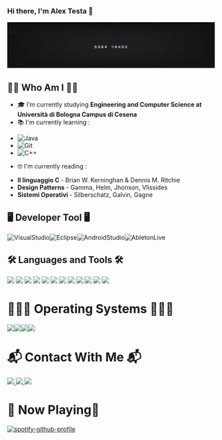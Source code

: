 ### Hi there, I'm Alex Testa 👋

<img alt = "gif" src="https://github.com/AlexTesta00/AlexTesta00/blob/main/my_gif.gif"/>

 ## 💁‍♂️ Who Am I 💁‍♂️
- 🎓 I’m currently studying **Engineering and Computer Science at Università di Bologna Campus di Cesena**
- 📚 I'm currently learning : 
<p> 
<ul>
<li> <img alt="Java" height="30px" src="https://img.shields.io/badge/java-%23ED8B00.svg?&style=for-the-badge&logo=java&logoColor=white"/></li>
<li> <img alt="Git" height="30px" src="https://img.shields.io/badge/git%20-%23F05033.svg?&style=for-the-badge&logo=git&logoColor=white"/></li>
<li> <img alt="C++" height="30px" src="https://img.shields.io/badge/c++%20-%2300599C.svg?&style=for-the-badge&logo=c%2B%2B&ogoColor=white"/></li>
</ul>
</p>

- 🤓 I'm currently reading :
<ul>
    <li> <b>Il linguaggio C </b> - Brian W. Kerninghan & Dennis M. Ritchie </li>
    <li> <b>Design Patterns </b> - Gamma, Helm, Jhonson, Vlissides </li>
    <li> <b>Sistemi Operativi </b> - Silberschatz, Galvin, Gagne</li>
</ul>

 ## 🖥️ Developer Tool 🖥️ 
<p>
<img align="left" alt="VisualStudio" height="30px" src="https://www.flaticon.com/svg/static/icons/svg/906/906324.svg" />
<img align="left" alt="Eclipse" height="30px" src="https://icons.iconarchive.com/icons/papirus-team/papirus-apps/256/eclipse-icon.png" />
<img align="left" alt="AndroidStudio" height="30px" src="https://2.bp.blogspot.com/-vQyzXtrfY04/XNMEtRuef5I/AAAAAAAAI7A/1rXwc6JFO-QFUunp-22bNlKlDzsuUfgBwCLcBGAs/s1600/image8.png" />
<img align="left" alt="AbletonLive" height="30px" src="https://img.icons8.com/ios/48/000000/ableton.png"/>
</p>
</br>

## 🛠 Languages and Tools 🛠 
<p>
 <img height="40px" src="https://img.shields.io/badge/html5%20-%23E34F26.svg?&style=for-the-badge&logo=html5&logoColor=white"/>
 <img height="40px" src="https://img.shields.io/badge/css3%20-%231572B6.svg?&style=for-the-badge&logo=css3&logoColor=white"/>
 <img height="40px" src="https://img.shields.io/badge/c%20-%2300599C.svg?&style=for-the-badge&logo=c&logoColor=white"/>
 <img height="40px" src="https://img.shields.io/badge/javascript%20-%23323330.svg?&style=for-the-badge&logo=javascript&logoColor=%23F7DF1E"/>
 <img height="40px" src="https://img.shields.io/badge/c++%20-%2300599C.svg?&style=for-the-badge&logo=c%2B%2B&ogoColor=white"/>
 <img height="40px" src="https://img.shields.io/badge/c%23%20-%23239120.svg?&style=for-the-badge&logo=c-sharp&logoColor=white"/>
<img height="40px" src="https://img.shields.io/badge/java-%23ED8B00.svg?&style=for-the-badge&logo=java&logoColor=white"/>
<img height="40px" src="https://img.shields.io/badge/php-%23777BB4.svg?&style=for-the-badge&logo=php&logoColor=white"/>
<img height="40px" src="https://img.shields.io/badge/bootstrap%20-%23563D7C.svg?&style=for-the-badge&logo=bootstrap&logoColor=white"/>
<img height="40px" src="https://img.shields.io/badge/jquery%20-%230769AD.svg?&style=for-the-badge&logo=jquery&logoColor=white"/>
<img height="40px" src="https://img.shields.io/badge/git%20-%23F05033.svg?&style=for-the-badge&logo=git&logoColor=white"/>
<img height="40px" src="https://img.shields.io/badge/github%20-%23121011.svg?&style=for-the-badge&logo=github&logoColor=white"/>
 </p>

# 👨🏻‍💻 Operating Systems 👨🏻‍💻
<img align="left" height="40px" src="https://www.flaticon.com/svg/static/icons/svg/906/906308.svg"/>
<img align="left" height="40px" src="https://www.flaticon.com/svg/static/icons/svg/518/518713.svg"/>
<img align="left" height="40px" src="https://www.flaticon.com/svg/static/icons/svg/518/518714.svg"/>
<img align="left" height="40px" src="https://www.flaticon.com/svg/static/icons/svg/518/518705.svg"/>
</br>

# 📬 Contact With Me 📬
<p>
<a href="https://www.instagram.com/alex_testa00?r=nametag">
<img src="https://img.shields.io/badge/Instagram-E4405F?style=for-the-badge&logo=instagram&logoColor=white"/>
</a>

<a href="https://www.facebook.com/alex.testa.71/">
<img src="https://img.shields.io/badge/Facebook-1877F2?style=for-the-badge&logo=facebook&logoColor=white"/>
</a>

<a href="alextesta68@gmail.com">
<img src="https://img.shields.io/badge/Gmail-D14836?style=for-the-badge&logo=gmail&logoColor=white"/>
</a>

</p>

# 🎵 Now Playing🎵
[![spotify-github-profile](https://spotify-github-profile.vercel.app/api/view?uid=alexdjtesta&cover_image=true&theme=novatorem)](https://spotify-github-profile.vercel.app/api/view?uid=alexdjtesta&redirect=true)
